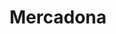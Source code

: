---
title: "Mercadona"
url: /cordoba/mercadona-calle-escritor-conde-de-zamora/
shop: supermercado
---
